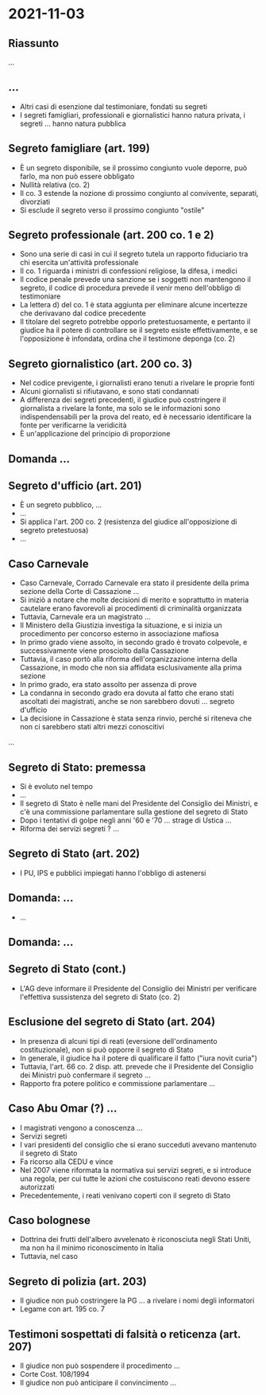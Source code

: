 # 2021-11-03

## Riassunto

...

## ...

- Altri casi di esenzione dal testimoniare, fondati su segreti
- I segreti famigliari, professionali e giornalistici hanno natura privata, i segreti ... hanno natura pubblica

## Segreto famigliare (art. 199)

- È un segreto disponibile, se il prossimo congiunto vuole deporre, può farlo, ma non può essere obbligato
- Nullità relativa (co. 2)
- Il co. 3 estende la nozione di prossimo congiunto al convivente, separati, divorziati
- Si esclude il segreto verso il prossimo congiunto "ostile"

## Segreto professionale (art. 200 co. 1 e 2)

- Sono una serie di casi in cui il segreto tutela un rapporto fiduciario tra chi esercita un'attività professionale
- Il co. 1 riguarda i ministri di confessioni religiose, la difesa, i medici
- Il codice penale prevede una sanzione se i soggetti non mantengono il segreto, il codice di procedura prevede il venir meno dell'obbligo di testimoniare
- La lettera d) del co. 1 è stata aggiunta per eliminare alcune incertezze che derivavano dal codice precedente
- Il titolare del segreto potrebbe opporlo pretestuosamente, e pertanto il giudice ha il potere di controllare se il segreto esiste effettivamente, e se l'opposizione è infondata, ordina che il testimone deponga (co. 2)

## Segreto giornalistico (art. 200 co. 3)

- Nel codice previgente, i giornalisti erano tenuti a rivelare le proprie fonti
- Alcuni giornalisti si rifiutavano, e sono stati condannati
- A differenza dei segreti precedenti, il giudice può costringere il giornalista a rivelare la fonte, ma solo se le informazioni sono indispendensabili per la prova del reato, ed è necessario identificare la fonte per verificarne la veridicità
- È un'applicazione del principio di proporzione

## Domanda ...

## Segreto d'ufficio (art. 201)

- È un segreto pubblico, ...
- ...
- Si applica l'art. 200 co. 2 (resistenza del giudice all'opposizione di segreto pretestuosa)
- ...

## Caso Carnevale

- Caso Carnevale, Corrado Carnevale era stato il presidente della prima sezione della Corte di Cassazione ...
- Si iniziò a notare che molte decisioni di merito e soprattutto in materia cautelare erano favorevoli ai procedimenti di criminalità organizzata
- Tuttavia, Carnevale era un magistrato ...
- Il Ministero della Giustizia investiga la situazione, e si inizia un procedimento per concorso esterno in associazione mafiosa
- In primo grado viene assolto, in secondo grado è trovato colpevole, e successivamente viene prosciolto dalla Cassazione
- Tuttavia, il caso portò alla riforma dell'organizzazione interna della Cassazione, in modo che non sia affidata esclusivamente alla prima sezione
- In primo grado, era stato assolto per assenza di prove
- La condanna in secondo grado era dovuta al fatto che erano stati ascoltati dei magistrati, anche se non sarebbero dovuti ... segreto d'ufficio
- La decisione in Cassazione è stata senza rinvio, perché si riteneva che non ci sarebbero stati altri mezzi conoscitivi

...

## Segreto di Stato: premessa

- Si è evoluto nel tempo
- ...
- Il segreto di Stato è nelle mani del Presidente del Consiglio dei Ministri, e c'è una commissione parlamentare sulla gestione del segreto di Stato
- Dopo i tentativi di golpe negli anni '60 e '70 ... strage di Ustica ...
- Riforma dei servizi segreti ? ...

## Segreto di Stato (art. 202)

- I PU, IPS e pubblici impiegati hanno l'obbligo di astenersi 

## Domanda: ...

- ...

## Domanda: ...

## Segreto di Stato (cont.)

- L'AG deve informare il Presidente del Consiglio dei Ministri per verificare l'effettiva sussistenza del segreto di Stato (co. 2)

## Esclusione del segreto di Stato (art. 204)

- In presenza di alcuni tipi di reati (eversione dell'ordinamento costituzionale), non si può opporre il segreto di Stato
- In generale, il giudice ha il potere di qualificare il fatto ("iura novit curia")
- Tuttavia, l'art. 66 co. 2 disp. att. prevede che il Presidente del Consiglio dei Ministri può confermare il segreto ...
- Rapporto fra potere politico e commissione parlamentare ...

## Caso Abu Omar (?) ...

- I magistrati vengono a conoscenza ...
- Servizi segreti
- I vari presidenti del consiglio che si erano succeduti avevano mantenuto il segreto di Stato
- Fa ricorso alla CEDU e vince
- Nel 2007 viene riformata la normativa sui servizi segreti, e si introduce una regola, per cui tutte le azioni che costuiscono reati devono essere autorizzati
- Precedentemente, i reati venivano coperti con il segreto di Stato

## Caso bolognese

- Dottrina dei frutti dell'albero avvelenato è riconosciuta negli Stati Uniti, ma non ha il minimo riconoscimento in Italia
- Tuttavia, nel caso

## Segreto di polizia (art. 203)

- Il giudice non può costringere la PG ... a rivelare i nomi degli informatori
- Legame con art. 195 co. 7

## Testimoni sospettati di falsità o reticenza (art. 207)

- Il giudice non può sospendere il procedimento ...
- Corte Cost. 108/1994
- Il giudice non può anticipare il convincimento ...
